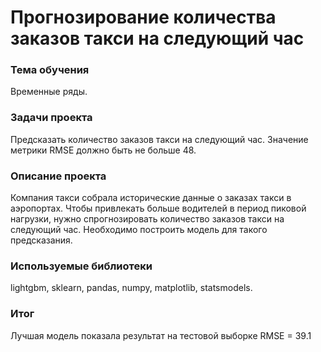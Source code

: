 # Прогнозирование количества заказов такси на следующий час

### Тема обучения
Временные ряды.

### Задачи проекта
Предсказать количество заказов такси на следующий час.
Значение метрики RMSE должно быть не больше 48.

### Описание проекта
Компания такси собрала исторические данные о заказах такси в аэропортах. Чтобы привлекать больше водителей в период пиковой нагрузки, нужно спрогнозировать количество заказов такси на следующий час. Необходимо построить модель для такого предсказания.

### Используемые библиотеки
lightgbm, sklearn, pandas, numpy, matplotlib, statsmodels.

### Итог
Лучшая модель показала результат на тестовой выборке RMSE = 39.1
	

